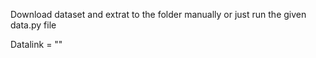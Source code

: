 Download dataset and extrat to the folder manually or just run the given data.py file


Datalink = ""